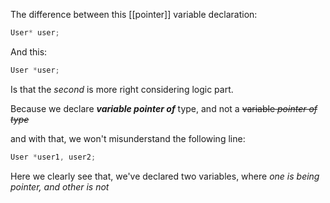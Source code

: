 The difference between this [[pointer]] variable declaration:
```C
User* user;
```
And this:
```C
User *user;
```

Is that the *second* is more right considering logic part.

Because we declare ***variable pointer of***  type, and not a ~~variable *pointer of type*~~

and with that, we won't misunderstand the following line:
```C
User *user1, user2;
```
Here we clearly see that, we've declared two variables, where *one is being pointer, and other is not*
